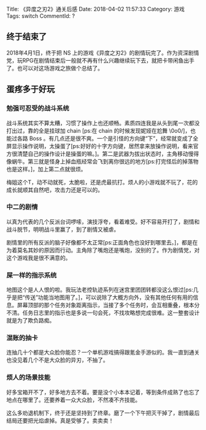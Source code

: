 Title: 《异度之刃2》通关后感
Date: 2018-04-02 11:57:33
Category: 游戏
Tags: switch
CommentId: ?


## 终于结束了

2018年4月1日，终于把 NS 上的游戏《异度之刃2》的剧情玩完了。作为资深剧情党，玩RPG在剧情结束后一般就不再有什么兴趣继续玩下去，就把卡带闲鱼出手了。也可以对这场游戏之旅做个总结了。

<!-- PELICAN_END_SUMMARY -->

## 蛋疼多于好玩
### 勉强可忍受的战斗系统

战斗系统其实不算太糟，习惯了操作上也还顺畅。素质四连我是从头到尾一次都没打出过，靠的全是挂球加 chain [ps:在 chain 的时候发现妮娅在尬舞 \0o0/]，也能过各路 Boss 。有几点还是很不爽。一个是引怪的方向键“下”，经常就变成了全屏显示操作说明，太操蛋了[ps:好好的十字方向键，居然拿来放操作说明，看来官方很清楚自己的操作设计是操蛋的嘛。]。第二是武器为拔出状态时，主角移动慢得像蜗牛。第三就是怪身上掉血瓶经常会飞到离你很远的地方[ps:打完怪后的掉落物也是这样。]，加上第二点就很烦。

梅姐这个T，动不动就死，太脆啦，还是虎最抗打。烦人的小游戏就不玩了，花的成长就顺其自然吧，攻击力还是可以的。


### 中二的剧情

以真为代表的几个反派台词啰嗦，演技浮夸，看着难受。好不容易开打了，剧情和战斗脱节，明明战斗里赢了，到了剧情又被虐。

剧情里的所有反派的脑子好像都不太正常[ps:正面角色也没好到哪里去。]，都是在为着莫名其妙的原因而行动。主角除了嘴炮还是嘴炮，没别的了。作为剧情党，对这个游戏我是很不满意的。


### 屎一样的指示系统

地图这个是人人恨的啦。我玩法老控轨迹系列在迷宫里团团转都没这么恨过[ps:几乎是把“传送”功能当地图用了。]，可以说除了大概方向外，没有其他任何有用的信息。屏幕顶部的那个任务对象距离指示，当接了多个任务时，会互相重叠，根本分不清。任务日志里的指示也是多说一句会死，不找攻略想完成很难。这一整套设计就是为了欺负路痴。


### 混账的抽卡

连抽几十个都是大众脸你能忍？一个单机游戏搞得跟氪金手游似的。我一直到通关也没见着几个不是大众脸的异刃，不抽了。


### 烦人的场景技能

好多宝箱开不了，好多地方去不着。要是没个小本本记着，等到条件成熟了也忘了地点在哪里了。还要养着一众大众脸，不然凑不齐技能。


这么多劝退机制下，终于还是坚持到了终章。磨了一个下午把灭干掉了，剧情最后结局还要把光焰虐掉。真是受够了。卖卖卖！
